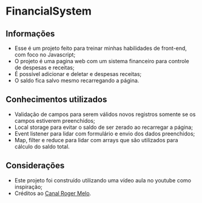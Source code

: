 # FinancialSystem

## Informações 

* Esse é um projeto feito para treinar minhas habilidades de front-end, com foco no Javascript;
* O projeto é uma pagina web com um sistema financeiro para controle de despesas e receitas;
* É possível adicionar e deletar e despesas receitas;
* O saldo fica salvo mesmo recarregando a página.

## Conhecimentos utilizados 

* Validação de campos para serem válidos novos registros somente se os campos estiverem preenchidos;
* Local storage para evitar o saldo de ser zerado ao recarregar a página;
* Event listener para lidar com formulário e envio dos dados preenchidos;
* Map, filter e reduce para lidar com arrays que são utilizados para cálculo do saldo total.

## Considerações

* Este projeto foi construído utilizando uma vídeo aula no youtube como inspiração;
* Créditos ao [Canal Roger Melo](https://www.youtube.com/c/RogerMelo).

